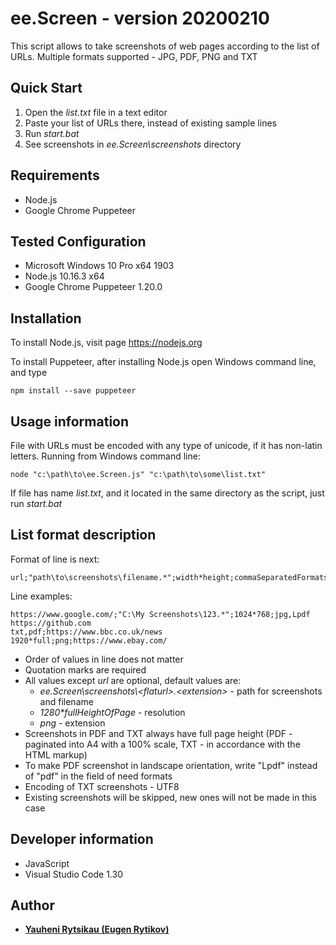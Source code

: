 # ee.Screen - version 20200210
This script allows to take screenshots of web pages according to the list of URLs. Multiple formats supported - JPG, PDF, PNG and TXT

## Quick Start
1. Open the *list.txt* file in a text editor
2. Paste your list of URLs there, instead of existing sample lines
3. Run *start.bat*
4. See screenshots in *ee.Screen\screenshots* directory

## Requirements
* Node.js
* Google Chrome Puppeteer

## Tested Configuration
* Microsoft Windows 10 Pro x64 1903
* Node.js 10.16.3 x64
* Google Chrome Puppeteer 1.20.0

## Installation
To install Node.js, visit page https://nodejs.org

To install Puppeteer, after installing Node.js open Windows command line, and type
```
npm install --save puppeteer
```

## Usage information
File with URLs must be encoded with any type of unicode, if it has non-latin letters. Running from Windows command line:
```
node "c:\path\to\ee.Screen.js" "c:\path\to\some\list.txt"
```
If file has name *list.txt*, and it located in the same directory as the script, just run *start.bat*

## List format description
Format of line is next:
```
url;"path\to\screenshots\filename.*";width*height;commaSeparatedFormats
```
Line examples:
```
https://www.google.com/;"C:\My Screenshots\123.*";1024*768;jpg,Lpdf
https://github.com
txt,pdf;https://www.bbc.co.uk/news
1920*full;png;https://www.ebay.com/
```
* Order of values in line does not matter
* Quotation marks are required
* All values except *url* are optional, default values are:
    - *ee.Screen\screenshots\\<flaturl\>.<extension\>* - path for screenshots and filename
    - *1280\*fullHeightOfPage* - resolution
    - *png* - extension
* Screenshots in PDF and TXT always have full page height (PDF - paginated into A4 with a 100% scale, TXT - in accordance with the HTML markup)
* To make PDF screenshot in landscape orientation, write "Lpdf" instead of "pdf" in the field of need formats
* Encoding of TXT screenshots - UTF8
* Existing screenshots will be skipped, new ones will not be made in this case

## Developer information
* JavaScript
* Visual Studio Code 1.30

## Author
* [**Yauheni Rytsikau (Eugen Rytikov)**](https://github.com/rytsikau)
